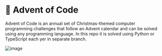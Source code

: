# 🎄 Advent of Code

Advent of Code is an annual set of Christmas-themed computer programming challenges that follow an Advent calendar and can be solved using any programming language. In this repo it is solved using Python or TypeScript each yer in separate branch.

![image](https://user-images.githubusercontent.com/33430525/206291482-778cd132-a409-4961-9f63-860b5ab43108.png)
